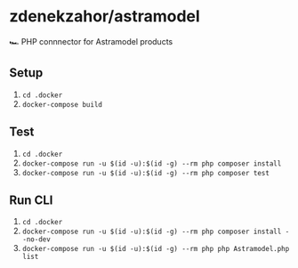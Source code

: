 # zdenekzahor/astramodel

🏎 PHP connnector for Astramodel products

## Setup

1. `cd .docker`
1. `docker-compose build`

## Test

1. `cd .docker`
1. `docker-compose run -u $(id -u):$(id -g) --rm php composer install`
1. `docker-compose run -u $(id -u):$(id -g) --rm php composer test`

## Run CLI

1. `cd .docker`
1. `docker-compose run -u $(id -u):$(id -g) --rm php composer install --no-dev`
1. `docker-compose run -u $(id -u):$(id -g) --rm php php Astramodel.php list`

